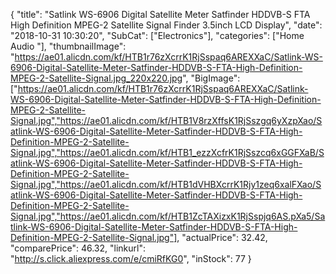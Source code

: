 {
	"title": "Satlink WS-6906 Digital Satellite Meter Satfinder HDDVB-S FTA High Definition MPEG-2 Satellite Signal Finder 3.5inch LCD Display",
	"date": "2018-10-31 10:30:20",
	"SubCat": ["Electronics"],
	"categories": ["Home Audio "],
	"thumbnailImage": "https://ae01.alicdn.com/kf/HTB1r76zXcrrK1RjSspaq6AREXXaC/Satlink-WS-6906-Digital-Satellite-Meter-Satfinder-HDDVB-S-FTA-High-Definition-MPEG-2-Satellite-Signal.jpg_220x220.jpg",
	"BigImage": ["https://ae01.alicdn.com/kf/HTB1r76zXcrrK1RjSspaq6AREXXaC/Satlink-WS-6906-Digital-Satellite-Meter-Satfinder-HDDVB-S-FTA-High-Definition-MPEG-2-Satellite-Signal.jpg","https://ae01.alicdn.com/kf/HTB1V8rzXffsK1RjSszgq6yXzpXao/Satlink-WS-6906-Digital-Satellite-Meter-Satfinder-HDDVB-S-FTA-High-Definition-MPEG-2-Satellite-Signal.jpg","https://ae01.alicdn.com/kf/HTB1_ezzXcfrK1RjSszcq6xGGFXaB/Satlink-WS-6906-Digital-Satellite-Meter-Satfinder-HDDVB-S-FTA-High-Definition-MPEG-2-Satellite-Signal.jpg","https://ae01.alicdn.com/kf/HTB1dVHBXcrrK1Rjy1zeq6xalFXao/Satlink-WS-6906-Digital-Satellite-Meter-Satfinder-HDDVB-S-FTA-High-Definition-MPEG-2-Satellite-Signal.jpg","https://ae01.alicdn.com/kf/HTB1ZcTAXizxK1RjSspjq6AS.pXa5/Satlink-WS-6906-Digital-Satellite-Meter-Satfinder-HDDVB-S-FTA-High-Definition-MPEG-2-Satellite-Signal.jpg"],
	"actualPrice": 32.42,
	"comparePrice": 46.32,
	"linkurl": "http://s.click.aliexpress.com/e/cmiRfKG0",
	"inStock": 77
}
